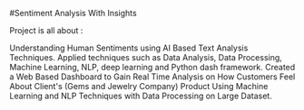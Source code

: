 #Sentiment Analysis With Insights

Project is all about :

Understanding Human Sentiments using AI Based Text Analysis Techniques. Applied techniques such as Data Analysis, Data Processing, Machine Learning, NLP, deep learning and Python dash framework. Created a Web Based Dashboard to Gain Real Time Analysis on How Customers Feel About Client's (Gems and Jewelry Company) Product Using Machine Learning and NLP Techniques with Data Processing on Large Dataset.
